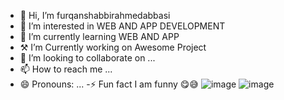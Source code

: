 - 👋 Hi, I’m furqanshabbirahmedabbasi
- 👀 I’m interested in WEB AND APP DEVELOPMENT
- 🌱 I’m currently learning WEB AND APP
- ⚒️ I’m Currently working on  Awesome Project
- 💞️ I’m looking to collaborate on ...
- 📫 How to reach me ...
- 😄 Pronouns: ...
-⚡ Fun fact I am funny 😋😅
![image](https://github.com/user-attachments/assets/4c2372b8-4c41-4954-b71c-ec2997aca390)
![image](https://github.com/user-attachments/assets/798781bb-f488-4e3d-b472-37eb5f06f33e)

<!---
furqanshabbirahmedabbasi/furqanshabbirahmedabbasi is a ✨ special ✨ repository because its `README.md` (this file) appears on your GitHub profile.
You can click the Preview link to take a look at your changes.
--->
